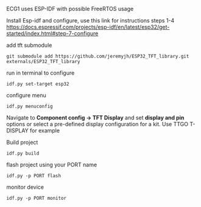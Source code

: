 ECG1 uses ESP-IDF with possible FreeRTOS usage

Install Esp-idf and configure, use this link for instructions steps 1-4
	https://docs.espressif.com/projects/esp-idf/en/latest/esp32/get-started/index.html#step-7-configure

add tft submodule
```
git submodule add https://github.com/jeremyjh/ESP32_TFT_library.git externals/ESP32_TFT_library
```
run in terminal to configure
```
idf.py set-target esp32
```
configure menu
```
idf.py menuconfig
```
Navigate to **Component config -> TFT Display** and set **display and pin** options or select a pre-defined display configuration for a kit.  Use TTGO T-DISPLAY for example

Build project
```
idf.py build
```	

flash project using your PORT name
```
idf.py -p PORT flash
```
monitor device
```
idf.py -p PORT monitor
```

